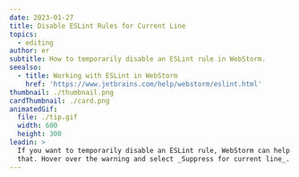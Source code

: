 ```yaml
---
date: 2023-01-27
title: Disable ESLint Rules for Current Line
topics:
  - editing
author: er
subtitle: How to temporarily disable an ESLint rule in WebStorm.
seealso:
  - title: Working with ESLint in WebStorm
    href: 'https://www.jetbrains.com/help/webstorm/eslint.html'
thumbnail: ./thumbnail.png
cardThumbnail: ./card.png
animatedGif:
  file: ./tip.gif
  width: 600
  height: 300
leadin: >
  If you want to temporarily disable an ESLint rule, WebStorm can help you with
  that. Hover over the warning and select _Suppress for current line_.
---
```


